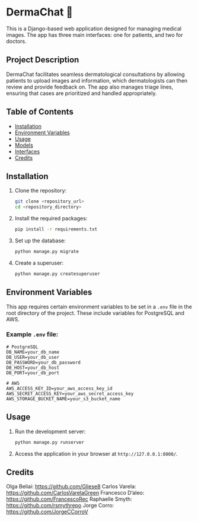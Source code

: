 # DermaChat 🏥 

This is a Django-based web application designed for managing medical images. The app has three main interfaces: one for patients, and two for doctors.

## Project Description

DermaChat facilitates seamless dermatological consultations by allowing patients to upload images and information, which dermatologists can then review and provide feedback on. The app also manages triage lines, ensuring that cases are prioritized and handled appropriately.


## Table of Contents

- [Installation](#installation)
- [Environment Variables](#environment-variables)
- [Usage](#usage)
- [Models](#models)
- [Interfaces](#interfaces)
- [Credits](#credits)

## Installation

1. Clone the repository:
    ```bash
    git clone <repository_url>
    cd <repository_directory>
    ```

2. Install the required packages:
    ```bash
    pip install -r requirements.txt
    ```

3. Set up the database:
    ```bash
    python manage.py migrate
    ```

4. Create a superuser:
    ```bash
    python manage.py createsuperuser
    ```

## Environment Variables

This app requires certain environment variables to be set in a `.env` file in the root directory of the project. These include variables for PostgreSQL and AWS.

### Example `.env` file:

```env
# PostgreSQL
DB_NAME=your_db_name
DB_USER=your_db_user
DB_PASSWORD=your_db_password
DB_HOST=your_db_host
DB_PORT=your_db_port

# AWS
AWS_ACCESS_KEY_ID=your_aws_access_key_id
AWS_SECRET_ACCESS_KEY=your_aws_secret_access_key
AWS_STORAGE_BUCKET_NAME=your_s3_bucket_name
```

## Usage

1. Run the development server:
    ```bash
    python manage.py runserver
    ```

2. Access the application in your browser at `http://127.0.0.1:8000/`.

## Credits

Olga Beliai: https://github.com/Gliese8
Carlos Varela: https://github.com/CarlosVarelaGreen
Francesco D’aleo: https://github.com/FrancescoRec 
Raphaelle Smyth: https://github.com/rsmythrepo
Jorge Corro: https://github.com/JorgeCCorroV
